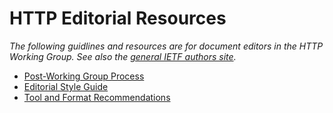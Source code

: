 
# HTTP Editorial Resources

_The following guidlines and resources are for document editors in the HTTP Working Group. See also the [general IETF authors site](https://authors.ietf.org/)._

* [Post-Working Group Process](process)
* [Editorial Style Guide](style-guide)
* [Tool and Format Recommendations](tools-formats)


